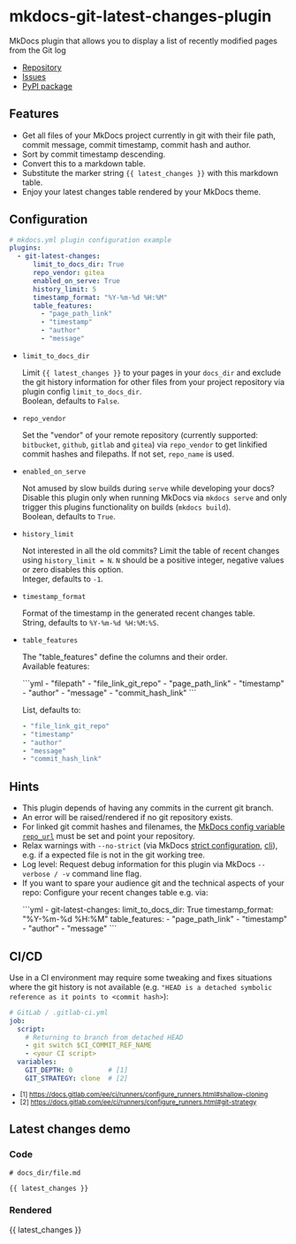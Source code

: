 <!--
SPDX-FileCopyrightText: 2023 Thomas Breitner

SPDX-License-Identifier: MIT
-->

# mkdocs-git-latest-changes-plugin

MkDocs plugin that allows you to display a list of recently modified pages from the Git log

- [Repository](https://github.com/tombreit/mkdocs-git-latest-changes-plugin)
- [Issues](https://github.com/tombreit/mkdocs-git-latest-changes-plugin/issues)
- [PyPI package](https://pypi.org/project/mkdocs-git-latest-changes-plugin/)

## Features

- Get all files of your MkDocs project currently in git with their file path, commit message, commit timestamp, commit hash and author.
- Sort by commit timestamp descending.
- Convert this to a markdown table.
- Substitute the marker string <code>&#123;&#123; latest_changes &#125;&#125;</code> with this markdown table.
- Enjoy your latest changes table rendered by your MkDocs theme.

## Configuration

```yml
# mkdocs.yml plugin configuration example
plugins:
  - git-latest-changes:
      limit_to_docs_dir: True
      repo_vendor: gitea
      enabled_on_serve: True
      history_limit: 5
      timestamp_format: "%Y-%m-%d %H:%M"
      table_features:
        - "page_path_link"
        - "timestamp"
        - "author"
        - "message"
```

- `limit_to_docs_dir`

    Limit <code>&#123;&#123; latest_changes &#125;&#125;</code> to your pages in your `docs_dir` and exclude the git history information for other files from your project repository via plugin config `limit_to_docs_dir`.  
    Boolean, defaults to `False`.

- `repo_vendor`

    Set the "vendor" of your remote repository (currently supported: `bitbucket`, `github`, `gitlab` and `gitea`) via `repo_vendor` to get linkified commit hashes and filepaths. If not set, `repo_name` is used.

- `enabled_on_serve`

    Not amused by slow builds during `serve` while developing your docs? Disable this plugin only when running MkDocs via `mkdocs serve` and only trigger this plugins functionality on builds (`mkdocs build`).  
    Boolean, defaults to `True`.

- `history_limit`

    Not interested in all the old commits? Limit the table of recent changes using `history_limit = N`. `N` should be a positive integer, negative values or zero disables this option.  
    Integer, defaults to `-1`.

- `timestamp_format`

    Format of the timestamp in the generated recent changes table.  
    String, defaults to `%Y-%m-%d %H:%M:%S`.

- `table_features`

    The "table_features" define the columns and their order.  
    Available features:

<div style="margin-left: 24px;">
```yml
- "filepath"
- "file_link_git_repo"
- "page_path_link"
- "timestamp"
- "author"
- "message"
- "commit_hash_link"
```

List, defaults to:

```yaml
- "file_link_git_repo"
- "timestamp"
- "author"
- "message"
- "commit_hash_link"
```
</div>

## Hints

- This plugin depends of having any commits in the current git branch.
- An error will be raised/rendered if no git repository exists.
- For linked git commit hashes and filenames, the [MkDocs config variable `repo_url`](https://www.mkdocs.org/user-guide/configuration/#repo_url) must be set and point your repository.
- Relax warnings with `--no-strict` (via MkDocs [strict configuration](https://www.mkdocs.org/user-guide/configuration/#strict), [cli](https://www.mkdocs.org/user-guide/cli/)), e.g. if a expected file is not in the git working tree.
- Log level: Request debug information for this plugin via MkDocs `--verbose / -v` command line flag.
- If you want to spare your audience git and the technical aspects of your repo: Configure your recent changes table e.g. via:

<div style="margin-left: 24px;">
```yml
  - git-latest-changes:
      limit_to_docs_dir: True
      timestamp_format: "%Y-%m-%d %H:%M"
      table_features:
        - "page_path_link"
        - "timestamp"
        - "author"
        - "message"
```
</div>

## CI/CD

Use in a CI environment may require some tweaking and fixes situations where the git history is not available (e.g. `"HEAD is a detached symbolic reference as it points to <commit hash>`):

```yml
# GitLab / .gitlab-ci.yml
job:
  script:
    # Returning to branch from detached HEAD
    - git switch $CI_COMMIT_REF_NAME
    - <your CI script>
  variables:
    GIT_DEPTH: 0         # [1]
    GIT_STRATEGY: clone  # [2]
```

<small markdown>

- [1] <https://docs.gitlab.com/ee/ci/runners/configure_runners.html#shallow-cloning>
- [2] <https://docs.gitlab.com/ee/ci/runners/configure_runners.html#git-strategy>

</small>

## Latest changes demo

### Code

<pre><code># docs_dir/file.md

&#123;&#123; latest_changes &#125;&#125;
</code></pre>

### Rendered

{{ latest_changes }}
